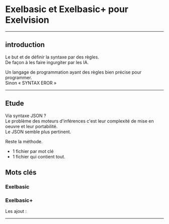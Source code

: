 # Exelbasic et Exelbasic+ pour Exelvision

___
## introduction

Le but et de définir la syntaxe par des règles.\
De façon à les faire ingurgiter par les IA.

Un langage de programmation ayant des règles bien précise pour programmer.\
Sinon « SYNTAX EROR »

___
## Etude

Via syntaxe JSON ?\
Le problème des moteurs d'inférences c'est leur complexité de mise en oeuvre et leur portabilité.\
Le JSON semble plus pertinent.

Reste la méthode.
- 1 fichier par mot clé
- 1 fichier qui contient tout.

## Mots clés

### Exelbasic




### Exelbasic+

Les ajout :



___

